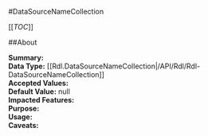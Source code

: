 #DataSourceNameCollection

[[_TOC_]]

##About

**Summary:**   
**Data Type:** [[Rdl.DataSourceNameCollection|/API/Rdl/Rdl-DataSourceNameCollection]]  
**Accepted Values:**   
**Default Value:** null  
**Impacted Features:**   
**Purpose:**   
**Usage:**   
**Caveats:**   

